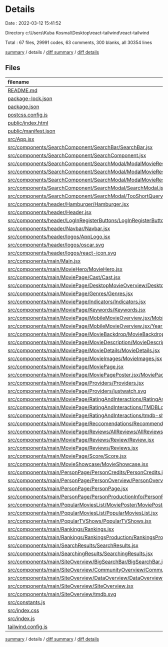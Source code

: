 # Details

Date : 2022-03-12 15:41:52

Directory c:\Users\Kuba Kosmal\Desktop\react-tailwind\react-tailwind

Total : 67 files,  29991 codes, 63 comments, 300 blanks, all 30354 lines

[summary](results.md) / details / [diff summary](diff.md) / [diff details](diff-details.md)

## Files
| filename | language | code | comment | blank | total |
| :--- | :--- | ---: | ---: | ---: | ---: |
| [README.md](/README.md) | Markdown | 38 | 0 | 33 | 71 |
| [package-lock.json](/package-lock.json) | JSON | 27,477 | 0 | 1 | 27,478 |
| [package.json](/package.json) | JSON | 48 | 0 | 1 | 49 |
| [postcss.config.js](/postcss.config.js) | JavaScript | 6 | 0 | 1 | 7 |
| [public/index.html](/public/index.html) | HTML | 29 | 0 | 1 | 30 |
| [public/manifest.json](/public/manifest.json) | JSON | 25 | 0 | 1 | 26 |
| [src/App.jsx](/src/App.jsx) | JavaScript | 74 | 2 | 7 | 83 |
| [src/components/SearchComponent/SearchBar/SearchBar.jsx](/src/components/SearchComponent/SearchBar/SearchBar.jsx) | JavaScript | 22 | 0 | 3 | 25 |
| [src/components/SearchComponent/SearchComponent.jsx](/src/components/SearchComponent/SearchComponent.jsx) | JavaScript | 21 | 0 | 3 | 24 |
| [src/components/SearchComponent/SearchModal/ModalMovieResults/ModalMovieResults.jsx](/src/components/SearchComponent/SearchModal/ModalMovieResults/ModalMovieResults.jsx) | JavaScript | 61 | 0 | 6 | 67 |
| [src/components/SearchComponent/SearchModal/ModalMovieResults/ModalNoResults.jsx](/src/components/SearchComponent/SearchModal/ModalMovieResults/ModalNoResults.jsx) | JavaScript | 7 | 0 | 1 | 8 |
| [src/components/SearchComponent/SearchModal/ModalMovieResults/ModalShowsResults.jsx](/src/components/SearchComponent/SearchModal/ModalMovieResults/ModalShowsResults.jsx) | JavaScript | 52 | 0 | 6 | 58 |
| [src/components/SearchComponent/SearchModal/SearchModal.jsx](/src/components/SearchComponent/SearchModal/SearchModal.jsx) | JavaScript | 47 | 0 | 8 | 55 |
| [src/components/SearchComponent/SearchModal/TooShortQuery.jsx](/src/components/SearchComponent/SearchModal/TooShortQuery.jsx) | JavaScript | 7 | 0 | 1 | 8 |
| [src/components/header/Hamburger/Hamburger.jsx](/src/components/header/Hamburger/Hamburger.jsx) | JavaScript | 7 | 0 | 1 | 8 |
| [src/components/header/Header.jsx](/src/components/header/Header.jsx) | JavaScript | 37 | 0 | 7 | 44 |
| [src/components/header/LogInRegisterButtons/LogInRegisterButtons.jsx](/src/components/header/LogInRegisterButtons/LogInRegisterButtons.jsx) | JavaScript | 12 | 0 | 2 | 14 |
| [src/components/header/Navbar/Navbar.jsx](/src/components/header/Navbar/Navbar.jsx) | JavaScript | 25 | 0 | 2 | 27 |
| [src/components/header/logos/AppLogo.jsx](/src/components/header/logos/AppLogo.jsx) | JavaScript | 11 | 0 | 3 | 14 |
| [src/components/header/logos/oscar.svg](/src/components/header/logos/oscar.svg) | XML | 1 | 0 | 0 | 1 |
| [src/components/header/logos/react-icon.svg](/src/components/header/logos/react-icon.svg) | XML | 1 | 0 | 0 | 1 |
| [src/components/main/Main.jsx](/src/components/main/Main.jsx) | JavaScript | 23 | 0 | 3 | 26 |
| [src/components/main/MovieHero/MovieHero.jsx](/src/components/main/MovieHero/MovieHero.jsx) | JavaScript | 48 | 0 | 4 | 52 |
| [src/components/main/MoviePage/Cast/Cast.jsx](/src/components/main/MoviePage/Cast/Cast.jsx) | JavaScript | 36 | 0 | 3 | 39 |
| [src/components/main/MoviePage/DesktopMovieOverview/DesktopMovieOverview.jsx](/src/components/main/MoviePage/DesktopMovieOverview/DesktopMovieOverview.jsx) | JavaScript | 20 | 0 | 1 | 21 |
| [src/components/main/MoviePage/Genres/Genres.jsx](/src/components/main/MoviePage/Genres/Genres.jsx) | JavaScript | 13 | 0 | 1 | 14 |
| [src/components/main/MoviePage/Indicators/Indicators.jsx](/src/components/main/MoviePage/Indicators/Indicators.jsx) | JavaScript | 30 | 0 | 2 | 32 |
| [src/components/main/MoviePage/Keywords/Keywords.jsx](/src/components/main/MoviePage/Keywords/Keywords.jsx) | JavaScript | 31 | 0 | 5 | 36 |
| [src/components/main/MoviePage/MobileMovieOverview.jsx/MobileMovieOverview.jsx](/src/components/main/MoviePage/MobileMovieOverview.jsx/MobileMovieOverview.jsx) | JavaScript | 27 | 0 | 3 | 30 |
| [src/components/main/MoviePage/MobileMovieOverview.jsx/YearDirector.jsx](/src/components/main/MoviePage/MobileMovieOverview.jsx/YearDirector.jsx) | JavaScript | 14 | 0 | 1 | 15 |
| [src/components/main/MoviePage/MovieBackdrop/MovieBackdrop.jsx](/src/components/main/MoviePage/MovieBackdrop/MovieBackdrop.jsx) | JavaScript | 16 | 0 | 1 | 17 |
| [src/components/main/MoviePage/MovieDescription/MovieDescription.jsx](/src/components/main/MoviePage/MovieDescription/MovieDescription.jsx) | JavaScript | 17 | 0 | 4 | 21 |
| [src/components/main/MoviePage/MovieDetails/MovieDetails.jsx](/src/components/main/MoviePage/MovieDetails/MovieDetails.jsx) | JavaScript | 55 | 0 | 5 | 60 |
| [src/components/main/MoviePage/MovieImages/MovieImages.jsx](/src/components/main/MoviePage/MovieImages/MovieImages.jsx) | JavaScript | 19 | 0 | 2 | 21 |
| [src/components/main/MoviePage/MoviePage.jsx](/src/components/main/MoviePage/MoviePage.jsx) | JavaScript | 236 | 21 | 33 | 290 |
| [src/components/main/MoviePage/MoviePagePoster.jsx/MoviePagePoster.jsx](/src/components/main/MoviePage/MoviePagePoster.jsx/MoviePagePoster.jsx) | JavaScript | 11 | 0 | 1 | 12 |
| [src/components/main/MoviePage/Providers/Providers.jsx](/src/components/main/MoviePage/Providers/Providers.jsx) | JavaScript | 49 | 0 | 8 | 57 |
| [src/components/main/MoviePage/Providers/justwatch.svg](/src/components/main/MoviePage/Providers/justwatch.svg) | XML | 49 | 1 | 2 | 52 |
| [src/components/main/MoviePage/RatingAndInteractions/RatingAndInteractions.jsx](/src/components/main/MoviePage/RatingAndInteractions/RatingAndInteractions.jsx) | JavaScript | 32 | 0 | 4 | 36 |
| [src/components/main/MoviePage/RatingAndInteractions/TMDBLogo.jsx](/src/components/main/MoviePage/RatingAndInteractions/TMDBLogo.jsx) | JavaScript | 9 | 0 | 2 | 11 |
| [src/components/main/MoviePage/RatingAndInteractions/tmdb-short-logo.svg](/src/components/main/MoviePage/RatingAndInteractions/tmdb-short-logo.svg) | XML | 1 | 0 | 0 | 1 |
| [src/components/main/MoviePage/Reccomendations/Recommendations.jsx](/src/components/main/MoviePage/Reccomendations/Recommendations.jsx) | JavaScript | 20 | 0 | 2 | 22 |
| [src/components/main/MoviePage/Reviews/AllReviews/AllReviews.jsx](/src/components/main/MoviePage/Reviews/AllReviews/AllReviews.jsx) | JavaScript | 74 | 0 | 9 | 83 |
| [src/components/main/MoviePage/Reviews/Review/Review.jsx](/src/components/main/MoviePage/Reviews/Review/Review.jsx) | JavaScript | 58 | 0 | 5 | 63 |
| [src/components/main/MoviePage/Reviews/Reviews.jsx](/src/components/main/MoviePage/Reviews/Reviews.jsx) | JavaScript | 48 | 0 | 4 | 52 |
| [src/components/main/MoviePage/Score/Score.jsx](/src/components/main/MoviePage/Score/Score.jsx) | JavaScript | 9 | 0 | 2 | 11 |
| [src/components/main/MovieShowcase/MovieShowcase.jsx](/src/components/main/MovieShowcase/MovieShowcase.jsx) | JavaScript | 83 | 0 | 4 | 87 |
| [src/components/main/PersonPage/PersonCredits/PersonCredits.jsx](/src/components/main/PersonPage/PersonCredits/PersonCredits.jsx) | JavaScript | 145 | 2 | 17 | 164 |
| [src/components/main/PersonPage/PersonOverview/PersonOverview.jsx](/src/components/main/PersonPage/PersonOverview/PersonOverview.jsx) | JavaScript | 33 | 0 | 1 | 34 |
| [src/components/main/PersonPage/PersonPage.jsx](/src/components/main/PersonPage/PersonPage.jsx) | JavaScript | 112 | 0 | 12 | 124 |
| [src/components/main/PersonPage/PersonProductionInfo/PersonProductionInfo.jsx](/src/components/main/PersonPage/PersonProductionInfo/PersonProductionInfo.jsx) | JavaScript | 30 | 0 | 3 | 33 |
| [src/components/main/PopularMoviesList/MoviePoster/MoviePoster.jsx](/src/components/main/PopularMoviesList/MoviePoster/MoviePoster.jsx) | JavaScript | 14 | 0 | 4 | 18 |
| [src/components/main/PopularMoviesList/PopularMoviesList.jsx](/src/components/main/PopularMoviesList/PopularMoviesList.jsx) | JavaScript | 75 | 0 | 5 | 80 |
| [src/components/main/PopularTVShows/PopularTVShows.jsx](/src/components/main/PopularTVShows/PopularTVShows.jsx) | JavaScript | 74 | 0 | 6 | 80 |
| [src/components/main/Rankings/Rankings.jsx](/src/components/main/Rankings/Rankings.jsx) | JavaScript | 205 | 0 | 19 | 224 |
| [src/components/main/Rankings/RankingsProduction/RankingsProduction.jsx](/src/components/main/Rankings/RankingsProduction/RankingsProduction.jsx) | JavaScript | 41 | 0 | 5 | 46 |
| [src/components/main/SearchResults/SearchResults.jsx](/src/components/main/SearchResults/SearchResults.jsx) | JavaScript | 7 | 0 | 1 | 8 |
| [src/components/main/SearchingResults/SearchingResults.jsx](/src/components/main/SearchingResults/SearchingResults.jsx) | JavaScript | 12 | 0 | 2 | 14 |
| [src/components/main/SiteOverview/BigSearchBar/BigSearchBar.jsx](/src/components/main/SiteOverview/BigSearchBar/BigSearchBar.jsx) | JavaScript | 18 | 0 | 3 | 21 |
| [src/components/main/SiteOverview/CommunityOverview/CommunityOverview.jsx](/src/components/main/SiteOverview/CommunityOverview/CommunityOverview.jsx) | JavaScript | 19 | 0 | 2 | 21 |
| [src/components/main/SiteOverview/DataOverview/DataOverview.jsx](/src/components/main/SiteOverview/DataOverview/DataOverview.jsx) | JavaScript | 20 | 0 | 2 | 22 |
| [src/components/main/SiteOverview/SiteOverview.jsx](/src/components/main/SiteOverview/SiteOverview.jsx) | JavaScript | 26 | 0 | 2 | 28 |
| [src/components/main/SiteOverview/tmdb.svg](/src/components/main/SiteOverview/tmdb.svg) | XML | 1 | 0 | 0 | 1 |
| [src/constants.js](/src/constants.js) | JavaScript | 3 | 0 | 1 | 4 |
| [src/index.css](/src/index.css) | CSS | 45 | 37 | 12 | 94 |
| [src/index.js](/src/index.js) | JavaScript | 33 | 0 | 2 | 35 |
| [tailwind.config.js](/tailwind.config.js) | JavaScript | 42 | 0 | 2 | 44 |

[summary](results.md) / details / [diff summary](diff.md) / [diff details](diff-details.md)